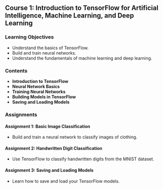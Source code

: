 ## Course 1: Introduction to TensorFlow for Artificial Intelligence, Machine Learning, and Deep Learning

### Learning Objectives
- Understand the basics of TensorFlow.
- Build and train neural networks.
- Understand the fundamentals of machine learning and deep learning.

### Contents
- **Introduction to TensorFlow**
- **Neural Network Basics**
- **Training Neural Networks**
- **Building Models in TensorFlow**
- **Saving and Loading Models**

### Assignments

#### Assignment 1: Basic Image Classification
- Build and train a neural network to classify images of clothing.

#### Assignment 2: Handwritten Digit Classification
- Use TensorFlow to classify handwritten digits from the MNIST dataset.

#### Assignment 3: Saving and Loading Models
- Learn how to save and load your TensorFlow models.
